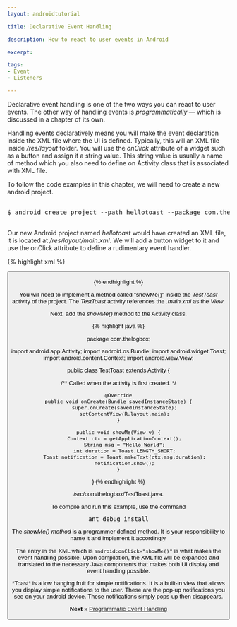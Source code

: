 ```yaml
---
layout: androidtutorial

title: Declarative Event Handling

description: How to react to user events in Android

excerpt: 

tags:
- Event
- Listeners

---
```


Declarative event handling is one of the two ways you can react to user events. The other way of handling events is *programmatically* &mdash; which is discussed in a chapter of its own.

Handling events declaratively means you will make the event declaration inside the XML file where the UI is defined. Typically, this will an XML file inside */res/layout* folder. You will use the *onClick* attribute of a widget such as a button and assign it a string value. This string value is usually a name of method which you also need to define on Activity class that is associated with XML file.

To follow the code examples in this chapter, we will need to create a new android project. 

<pre class="codeblock">

$ android create project --path hellotoast --package com.thelogbox --activity TestToast --target 8

</pre>

Our new Android project named *hellotoast* would have created an XML file, it is located at */res/layout/main.xml*. We will add a button widget to it and use the onClick attribute to define a rudimentary event handler.

{% highlight xml %}

<?xml version="1.0" encoding="utf-8"?>
<LinearLayout xmlns:android="http://schemas.android.com/apk/res/android"
    android:orientation="vertical"
    android:layout_width="fill_parent"
    android:layout_height="fill_parent"
    >
<TextView
    android:layout_width="fill_parent" 
    android:layout_height="wrap_content" 
    android:text="Hello World, TestToast"
    />
    
<Button
	android:layout_width="fill_parent"
	android:layout_height="fill_parent"
	android:text="Click me okay"
	android:onClick="showMe"
/>

</LinearLayout>

{% endhighlight %}

You will need to implement a method called "showMe()" inside the *TestToast* activity of the project. The *TestToast* activity references the *.main.xml* as the *View*. 

Next, add the *showMe()* method to the Activity class. 

{% highlight java %}

package com.thelogbox;

import android.app.Activity;
import android.os.Bundle;
import android.widget.Toast;
import android.content.Context;
import android.view.View;

public class TestToast extends Activity {

/** Called when the activity is first created. */

    @Override
    public void onCreate(Bundle savedInstanceState) {
        super.onCreate(savedInstanceState);
        setContentView(R.layout.main);
    }

	public void showMe(View v) {
		Context ctx = getApplicationContext();
		String msg = "Hello World";
		int duration = Toast.LENGTH_SHORT;
		Toast notification = Toast.makeText(ctx,msg,duration);
		notification.show();
	}

}
{% endhighlight %}
<div id='lst'>/src/com/thelogbox/TestToast.java.</div>

To compile and run this example, use the command

<pre class="codeblock">
ant debug install
</pre>

The *showMe() method* is a programmer defined method. It is your responsibility to name it and implement it accordingly. 

The entry in the XML which is <code class="codeblock">android:onClick="showMe()"</code> is what makes the event handling possible. Upon compilation, the XML file will be expanded and translated to the necessary Java components that makes both UI display and event handling possible.

<aside>
*Toast* is a low hanging fruit for simple notifications. It is a built-in view that allows you display simple notifications to the user. These are the pop-up notifications you see on your android device. These notifications simply pops-up then disappears. 
</aside>

**Next** &raquo; [Programmatic Event Handling](/android-event-handling-programmatic)










